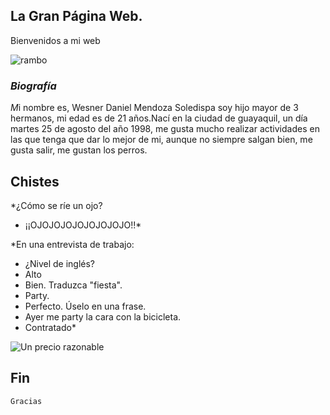 ##  La Gran Página Web.


Bienvenidos a mi web  

![rambo](https://user-images.githubusercontent.com/57574200/68560109-917a0380-040d-11ea-934d-99a2f6faa131.png)



### _Biografía_

*M*i nombre es, Wesner Daniel Mendoza Soledispa soy hijo mayor de 3 hermanos, mi edad es de 21 años.Nací en la ciudad de guayaquil, un día martes 25 de agosto del año 1998, me gusta mucho realizar actividades en las que tenga que dar lo mejor de mi, aunque no siempre salgan bien, me gusta salir, me gustan los perros.




## Chistes


 *¿Cómo se ríe un ojo?
-  ¡¡OJOJOJOJOJOJOJOJO!!*


  *En una entrevista de trabajo:
-  ¿Nivel de inglés?
-  Alto
-  Bien. Traduzca "fiesta". 
- Party.  
- Perfecto. Úselo en una frase.   
- Ayer me party la cara con la bicicleta.   
- Contratado*


![Un precio razonable](https://user-images.githubusercontent.com/57574200/68559839-778bf100-040c-11ea-93c2-37e877325de8.png)


## Fin

`Gracias`
